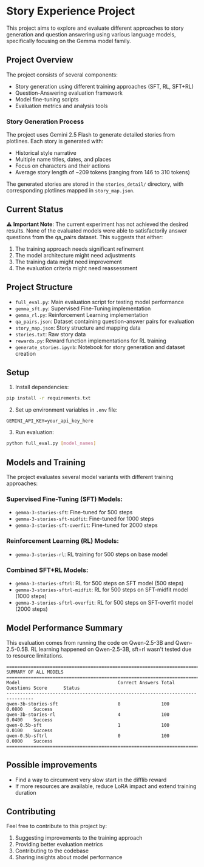 # Story Experience Project

This project aims to explore and evaluate different approaches to story generation and question answering using various language models, specifically focusing on the Gemma model family.

## Project Overview

The project consists of several components:
- Story generation using different training approaches (SFT, RL, SFT+RL)
- Question-Answering evaluation framework
- Model fine-tuning scripts
- Evaluation metrics and analysis tools

### Story Generation Process

The project uses Gemini 2.5 Flash to generate detailed stories from plotlines. Each story is generated with:
- Historical style narrative
- Multiple name titles, dates, and places
- Focus on characters and their actions
- Average story length of ~209 tokens (ranging from 146 to 310 tokens)

The generated stories are stored in the `stories_detail/` directory, with corresponding plotlines mapped in `story_map.json`.

## Current Status

⚠️ **Important Note**: The current experiment has not achieved the desired results. None of the evaluated models were able to satisfactorily answer questions from the qa_pairs dataset. This suggests that either:
1. The training approach needs significant refinement
2. The model architecture might need adjustments
3. The training data might need improvement
4. The evaluation criteria might need reassessment

## Project Structure

- `full_eval.py`: Main evaluation script for testing model performance
- `gemma_sft.py`: Supervised Fine-Tuning implementation
- `gemma_rl.py`: Reinforcement Learning implementation
- `qa_pairs.json`: Dataset containing question-answer pairs for evaluation
- `story_map.json`: Story structure and mapping data
- `stories.txt`: Raw story data
- `rewards.py`: Reward function implementations for RL training
- `generate_stories.ipynb`: Notebook for story generation and dataset creation

## Setup

1. Install dependencies:
```bash
pip install -r requirements.txt
```

2. Set up environment variables in `.env` file:
```
GEMINI_API_KEY=your_api_key_here
```

3. Run evaluation:
```bash
python full_eval.py [model_names]
```

## Models and Training

The project evaluates several model variants with different training approaches:

### Supervised Fine-Tuning (SFT) Models:
- `gemma-3-stories-sft`: Fine-tuned for 500 steps
- `gemma-3-stories-sft-midfit`: Fine-tuned for 1000 steps
- `gemma-3-stories-sft-overfit`: Fine-tuned for 2000 steps

### Reinforcement Learning (RL) Models:
- `gemma-3-stories-rl`: RL training for 500 steps on base model

### Combined SFT+RL Models:
- `gemma-3-stories-sftrl`: RL for 500 steps on SFT model (500 steps)
- `gemma-3-stories-sftrl-midfit`: RL for 500 steps on SFT-midfit model (1000 steps)
- `gemma-3-stories-sftrl-overfit`: RL for 500 steps on SFT-overfit model (2000 steps)

## Model Performance Summary

This evaluation comes from running the code on Qwen-2.5-3B and Qwen-2.5-0.5B.
RL learning happened on Qwen-2.5-3B, sft+rl wasn't tested due to resource limitations.

```
================================================================================
SUMMARY OF ALL MODELS
================================================================================
Model                                    Correct Answers Total Questions Score      Status
--------------------------------------------------------------------------------
qwen-3b-stories-sft                      8               100             0.0800    Success
qwen-3b-stories-rl                       4               100             0.0400    Success
qwen-0.5b-sft                            1               100             0.0100    Success
qwen-0.5b-sftrl                          0               100             0.0000    Success
================================================================================
```

## Possible improvements

- Find a way to circumvent very slow start in the difflib reward
- If more resources are available, reduce LoRA impact and extend training duration

## Contributing

Feel free to contribute to this project by:
1. Suggesting improvements to the training approach
2. Providing better evaluation metrics
3. Contributing to the codebase
4. Sharing insights about model performance
